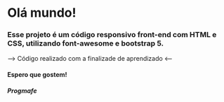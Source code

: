 # Olá mundo!

### Esse projeto é um código responsivo front-end com HTML e CSS, utilizando font-awesome e bootstrap 5. 
--> Código realizado com a finalizade de aprendizado <--

#### Espero que gostem! 

##### Progmafe 
